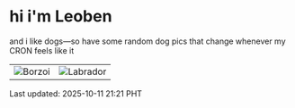 # hi i'm Leoben

and i like dogs—so have some random dog pics that change whenever my CRON feels like it

|  |  |
|--------|----------|
| ![Borzoi](https://random-dog-vercel.vercel.app/api/random-borzoi?v=1760188881) | ![Labrador](https://random-dog-vercel.vercel.app/api/random-labrador?v=1760188881) |

Last updated: 2025-10-11 21:21 PHT
